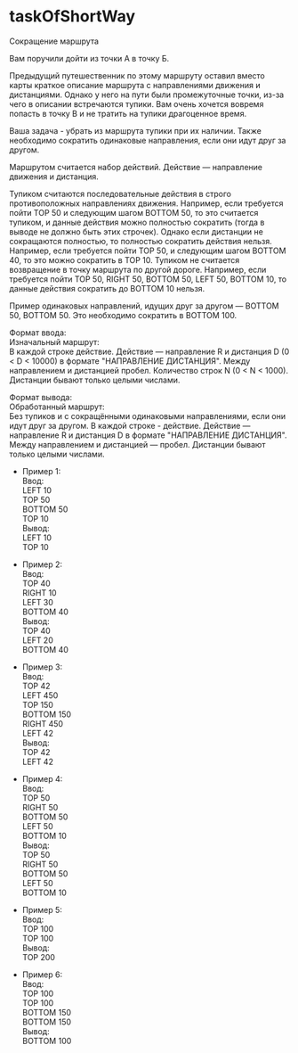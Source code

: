 # taskOfShortWay

Сокращение маршрута

Вам поручили дойти из точки А в точку Б.

Предыдущий путешественник по этому маршруту оставил вместо карты краткое описание маршрута с направлениями движения и дистанциями. Однако у него на пути были промежуточные точки, из-за чего в описании встречаются тупики. Вам очень хочется вовремя попасть в точку B и не тратить на тупики драгоценное время.

Ваша задача - убрать из маршрута тупики при их наличии. Также необходимо сократить одинаковые направления, если они идут друг за другом.

Маршрутом считается набор действий. Действие — направление движения и дистанция.

Тупиком считаются последовательные действия в строго противоположных направлениях движения. Например, если требуется пойти TOP 50 и следующим шагом BOTTOM 50, то это считается тупиком, и данные действия можно полностью сократить (тогда в выводе не должно быть этих строчек). Однако если дистанции не сокращаются полностью, то полностью сократить действия нельзя. Например, если требуется пойти TOP 50, и следующим шагом BOTTOM 40, то это можно сократить в TOP 10.
Тупиком не считается возвращение в точку маршрута по другой дороге. Например, если требуется пойти TOP 50, RIGHT 50, BOTTOM 50, LEFT 50, BOTTOM 10, то данные действия сократить до BOTTOM 10 нельзя.

Пример одинаковых направлений, идущих друг за другом — BOTTOM 50, BOTTOM 50. Это необходимо сократить в BOTTOM 100.

Формат ввода:  
Изначальный маршрут:  
В каждой строке действие. Действие — направление R и дистанция D (0 < D < 10000) в формате "НАПРАВЛЕНИЕ ДИСТАНЦИЯ". Между направлением и дистанцией пробел.
Количество строк N (0 < N < 1000).
Дистанции бывают только целыми числами.

Формат вывода:  
Обработанный маршрут:  
Без тупиков и с сокращёнными одинаковыми направлениями, если они идут друг за другом.
В каждой строке - действие. Действие — направление R и дистанция D в формате "НАПРАВЛЕНИЕ ДИСТАНЦИЯ". Между направлением и дистанцией — пробел.
Дистанции бывают только целыми числами.


- Пример 1:  
Ввод:	  
LEFT 10  
TOP 50  
BOTTOM 50  
TOP 10  
Вывод:  
LEFT 10  
TOP 10
  
  
  
- Пример 2:  
Ввод:  
TOP 40  
RIGHT 10  
LEFT 30  
BOTTOM 40  
Вывод:  
TOP 40  
LEFT 20  
BOTTOM 40
  
  
- Пример 3:  
Ввод:  
TOP 42  
LEFT 450  
TOP 150  
BOTTOM 150  
RIGHT 450  
LEFT 42  
Вывод:  
TOP 42  
LEFT 42

- Пример 4:  
Ввод:  
TOP 50  
RIGHT 50  
BOTTOM 50  
LEFT 50  
BOTTOM 10  
Вывод:  
TOP 50  
RIGHT 50  
BOTTOM 50  
LEFT 50  
BOTTOM 10
  
  
- Пример 5:  
Ввод:  
TOP 100  
TOP 100  
Вывод:  
TOP 200
  
  
- Пример 6:  
Ввод:  
TOP 100  
TOP 100  
BOTTOM 150  
BOTTOM 150  
Вывод:  
BOTTOM 100

